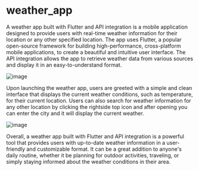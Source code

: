 # weather_app
A weather app built with Flutter and API integration is a mobile application designed to provide users with real-time weather information for their location or any other specified location. The app uses Flutter, a popular open-source framework for building high-performance, cross-platform mobile applications, to create a beautiful and intuitive user interface. The API integration allows the app to retrieve weather data from various sources and display it in an easy-to-understand format.

![image](https://user-images.githubusercontent.com/91030529/228552438-33d7731e-3c8b-426a-858c-21d8f4c5d66c.png)



Upon launching the weather app, users are greeted with a simple and clean interface that displays the current weather conditions, such as temperature, for their current location. Users can also search for weather information for any other location by clicking the rightside top icon and after opening you can enter the city and it will display the current weather.


![image](https://user-images.githubusercontent.com/91030529/228552997-de13f8e3-8492-4020-a679-85e94675b644.png)


Overall, a weather app built with Flutter and API integration is a powerful tool that provides users with up-to-date weather information in a user-friendly and customizable format. It can be a great addition to anyone's daily routine, whether it be planning for outdoor activities, traveling, or simply staying informed about the weather conditions in their area.

